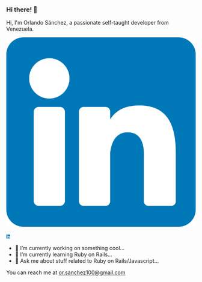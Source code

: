 ### Hi there! 👋

Hi, I'm Orlando Sánchez, a passionate self-taught developer from Venezuela.

![Alt text](/linkedin.svg?raw=true&sanitize=true "LinkedinLogo")

<img src="/linkedin.svg?raw=true&sanitize=true" width="10" height="10" />

- 🔭 I’m currently working on something cool...
- 🌱 I’m currently learning Ruby on Rails...
- 💬 Ask me about stuff related to Ruby on Rails/Javascript...

You can reach me at or.sanchez100@gmail.com
<!--
**Orlando-Sanchez/Orlando-Sanchez** is a ✨ _special_ ✨ repository because its `README.md` (this file) appears on your GitHub profile.
-->
